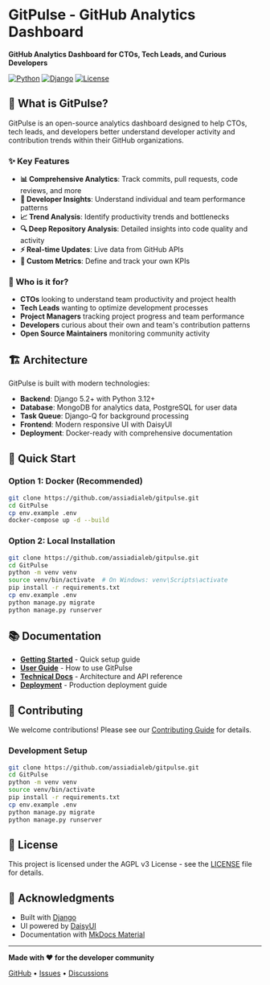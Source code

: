 # GitPulse - GitHub Analytics Dashboard

**GitHub Analytics Dashboard for CTOs, Tech Leads, and Curious Developers**

[![Python](https://img.shields.io/badge/Python-3.12+-blue.svg)](https://python.org)
[![Django](https://img.shields.io/badge/Django-5.2+-blue.svg)](https://djangoproject.com)
[![License](https://img.shields.io/badge/License-AGPL%20v3-blue.svg)](https://www.gnu.org/licenses/agpl-3.0.en.html)

## 🚀 What is GitPulse?

GitPulse is an open-source analytics dashboard designed to help CTOs, tech leads, and developers better understand developer activity and contribution trends within their GitHub organizations.

### ✨ Key Features

- **📊 Comprehensive Analytics**: Track commits, pull requests, code reviews, and more
- **👥 Developer Insights**: Understand individual and team performance patterns
- **📈 Trend Analysis**: Identify productivity trends and bottlenecks
- **🔍 Deep Repository Analysis**: Detailed insights into code quality and activity
- **⚡ Real-time Updates**: Live data from GitHub APIs
- **🎯 Custom Metrics**: Define and track your own KPIs

### 🎯 Who is it for?

- **CTOs** looking to understand team productivity and project health
- **Tech Leads** wanting to optimize development processes
- **Project Managers** tracking project progress and team performance
- **Developers** curious about their own and team's contribution patterns
- **Open Source Maintainers** monitoring community activity

## 🏗️ Architecture

GitPulse is built with modern technologies:

- **Backend**: Django 5.2+ with Python 3.12+
- **Database**: MongoDB for analytics data, PostgreSQL for user data
- **Task Queue**: Django-Q for background processing
- **Frontend**: Modern responsive UI with DaisyUI
- **Deployment**: Docker-ready with comprehensive documentation

## 🚀 Quick Start

### Option 1: Docker (Recommended)

```bash
git clone https://github.com/assiadialeb/gitpulse.git
cd GitPulse
cp env.example .env
docker-compose up -d --build
```

### Option 2: Local Installation

```bash
git clone https://github.com/assiadialeb/gitpulse.git
cd GitPulse
python -m venv venv
source venv/bin/activate  # On Windows: venv\Scripts\activate
pip install -r requirements.txt
cp env.example .env
python manage.py migrate
python manage.py runserver
```

## 📚 Documentation

- **[Getting Started](getting-started/quick-start.md)** - Quick setup guide
- **[User Guide](user-guide/overview.md)** - How to use GitPulse
- **[Technical Docs](technical/architecture.md)** - Architecture and API reference
- **[Deployment](deployment/docker.md)** - Production deployment guide

## 🤝 Contributing

We welcome contributions! Please see our [Contributing Guide](CONTRIBUTING.md) for details.

### Development Setup

```bash
git clone https://github.com/assiadialeb/gitpulse.git
cd GitPulse
python -m venv venv
source venv/bin/activate
pip install -r requirements.txt
cp env.example .env
python manage.py migrate
python manage.py runserver
```

## 📄 License

This project is licensed under the AGPL v3 License - see the [LICENSE](LICENSE) file for details.

## 🙏 Acknowledgments

- Built with [Django](https://djangoproject.com)
- UI powered by [DaisyUI](https://daisyui.com)
- Documentation with [MkDocs Material](https://squidfunk.github.io/mkdocs-material/)

---

**Made with ❤️ for the developer community**

[GitHub](https://github.com/assiadialeb/gitpulse) • [Issues](https://github.com/assiadialeb/gitpulse/issues) • [Discussions](https://github.com/assiadialeb/gitpulse/discussions) 